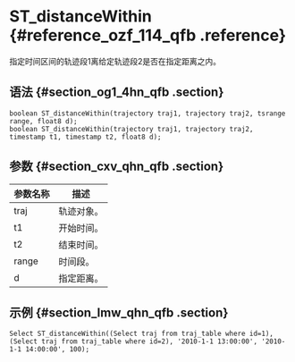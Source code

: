 # ST\_distanceWithin {#reference_ozf_114_qfb .reference}

指定时间区间的轨迹段1离给定轨迹段2是否在指定距离之内。

## 语法 {#section_og1_4hn_qfb .section}

```
boolean ST_distanceWithin(trajectory traj1, trajectory traj2, tsrange range, float8 d);
boolean ST_distanceWithin(trajectory traj1, trajectory traj2, timestamp t1, timestamp t2, float8 d);
```

## 参数 {#section_cxv_qhn_qfb .section}

|参数名称|描述|
|----|--|
|traj|轨迹对象。|
|t1|开始时间。|
|t2|结束时间。|
|range|时间段。|
|d|指定距离。|

## 示例 {#section_lmw_qhn_qfb .section}

```
Select ST_distanceWithin((Select traj from traj_table where id=1), (Select traj from traj_table where id=2), '2010-1-1 13:00:00', '2010-1-1 14:00:00', 100);
```


